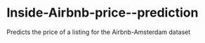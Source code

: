 # Inside-Airbnb-price--prediction
Predicts the price of a listing for the Airbnb-Amsterdam  dataset
